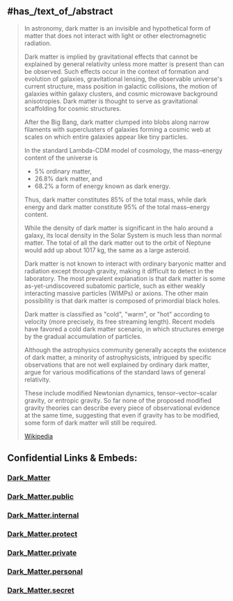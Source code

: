 


## #has_/text_of_/abstract 

> In astronomy, dark matter is an invisible and hypothetical form of matter 
> that does not interact with light or other electromagnetic radiation. 
> 
> Dark matter is implied by gravitational effects that cannot be explained by general relativity 
> unless more matter is present than can be observed. 
> Such effects occur in the context of formation and evolution of galaxies, gravitational lensing, 
> the observable universe's current structure, mass position in galactic collisions, 
> the motion of galaxies within galaxy clusters, and cosmic microwave background anisotropies. 
> Dark matter is thought to serve as gravitational scaffolding for cosmic structures.
>
> After the Big Bang, dark matter clumped into blobs along narrow filaments 
> with superclusters of galaxies forming a cosmic web 
> at scales on which entire galaxies appear like tiny particles.
>
> In the standard Lambda-CDM model of cosmology, the mass–energy content of the universe is 
> - 5% ordinary matter, 
> - 26.8% dark matter, and 
> - 68.2% a form of energy known as dark energy. 
> 
> Thus, dark matter constitutes 85% of the total mass, 
> while dark energy and dark matter constitute 95% of the total mass–energy content. 
> 
> While the density of dark matter is significant in the halo around a galaxy, 
> its local density in the Solar System is much less than normal matter. 
> The total of all the dark matter out to the orbit of Neptune 
> would add up about 1017 kg, the same as a large asteroid.
>
> Dark matter is not known to interact with ordinary baryonic matter and radiation except through gravity, 
> making it difficult to detect in the laboratory. 
> The most prevalent explanation is that dark matter is some as-yet-undiscovered subatomic particle, 
> such as either weakly interacting massive particles (WIMPs) or axions. 
> The other main possibility is that dark matter is composed of primordial black holes.
>
> Dark matter is classified as "cold", "warm", or "hot" 
> according to velocity (more precisely, its free streaming length). 
> Recent models have favored a cold dark matter scenario, 
> in which structures emerge by the gradual accumulation of particles.
>
> Although the astrophysics community generally accepts the existence of dark matter, 
> a minority of astrophysicists, intrigued by specific observations that are not well explained 
> by ordinary dark matter, argue for various modifications of the standard laws of general relativity. 
> 
> These include modified Newtonian dynamics, tensor–vector–scalar gravity, or entropic gravity. 
> So far none of the proposed modified gravity theories can describe every piece of observational evidence at the same time, 
> suggesting that even if gravity has to be modified, some form of dark matter will still be required.
>
> [Wikipedia](https://en.wikipedia.org/wiki/Dark%20matter) 


## Confidential Links & Embeds: 

### [Dark_Matter](/_Standards/Astronomy/Dark_Matter.md) 

### [Dark_Matter.public](/_public/Astronomy/Dark_Matter.public.md) 

### [Dark_Matter.internal](/_internal/Astronomy/Dark_Matter.internal.md) 

### [Dark_Matter.protect](/_protect/Astronomy/Dark_Matter.protect.md) 

### [Dark_Matter.private](/_private/Astronomy/Dark_Matter.private.md) 

### [Dark_Matter.personal](/_personal/Astronomy/Dark_Matter.personal.md) 

### [Dark_Matter.secret](/_secret/Astronomy/Dark_Matter.secret.md)

